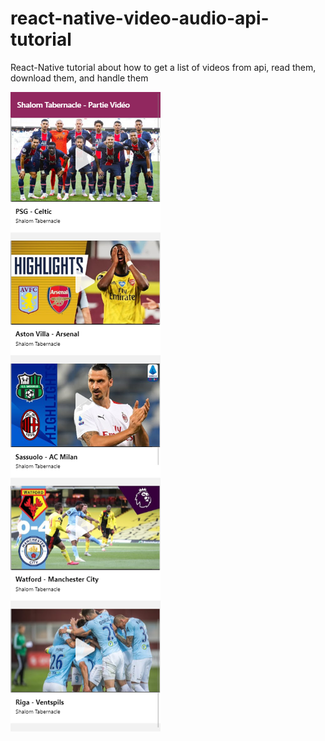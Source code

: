# react-native-video-audio-api-tutorial
React-Native tutorial about how to get a list of videos from api, read them, download them, and handle them

![alt text](https://github.com/BlackstarMC97/react-native-video-audio-api-tutorial/blob/master/assets/image.png)
